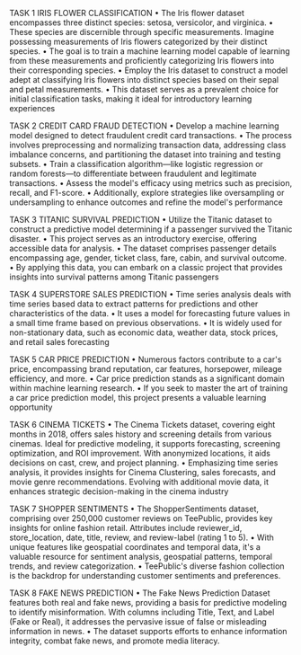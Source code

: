 TASK 1
IRIS FLOWER CLASSIFICATION
• The Iris flower dataset encompasses three distinct species: setosa, versicolor, and
virginica.
• These species are discernible through specific measurements. Imagine possessing
measurements of Iris flowers categorized by their distinct species.
• The goal is to train a machine learning model capable of learning from these
measurements and proficiently categorizing Iris flowers into their corresponding
species.
• Employ the Iris dataset to construct a model adept at classifying Iris flowers into
distinct species based on their sepal and petal measurements.
• This dataset serves as a prevalent choice for initial classification tasks, making it
ideal for introductory learning experiences

TASK 2
CREDIT CARD FRAUD DETECTION
• Develop a machine learning model designed to detect fraudulent credit card
transactions.
• The process involves preprocessing and normalizing transaction data, addressing
class imbalance concerns, and partitioning the dataset into training and testing
subsets.
• Train a classification algorithm—like logistic regression or random forests—to
differentiate between fraudulent and legitimate transactions.
• Assess the model's efficacy using metrics such as precision, recall, and F1-score.
• Additionally, explore strategies like oversampling or undersampling to enhance
outcomes and refine the model's performance

TASK 3
TITANIC SURVIVAL PREDICTION
• Utilize the Titanic dataset to construct a predictive model determining if a
passenger survived the Titanic disaster.
• This project serves as an introductory exercise, offering accessible data for analysis.
• The dataset comprises passenger details encompassing age, gender, ticket class,
fare, cabin, and survival outcome.
• By applying this data, you can embark on a classic project that provides insights
into survival patterns among Titanic passengers

TASK 4
SUPERSTORE SALES PREDICTION
• Time series analysis deals with time series based data to extract patterns for
predictions and other characteristics of the data.
• It uses a model for forecasting future values in a small time frame based on
previous observations.
• It is widely used for non-stationary data, such as economic data, weather data,
stock prices, and retail sales forecasting

TASK 5
CAR PRICE PREDICTION
• Numerous factors contribute to a car's price, encompassing brand reputation, car
features, horsepower, mileage efficiency, and more.
• Car price prediction stands as a significant domain within machine learning
research.
• If you seek to master the art of training a car price prediction model, this project
presents a valuable learning opportunity

TASK 6
CINEMA TICKETS
• The Cinema Tickets dataset, covering eight months in 2018, offers sales history and
screening details from various cinemas. Ideal for predictive modeling, it supports
forecasting, screening optimization, and ROI improvement. With anonymized
locations, it aids decisions on cast, crew, and project planning.
• Emphasizing time series analysis, it provides insights for Cinema Clustering, sales
forecasts, and movie genre recommendations. Evolving with additional movie
data, it enhances strategic decision-making in the cinema industry

TASK 7
SHOPPER SENTIMENTS
• The ShopperSentiments dataset, comprising over 250,000 customer reviews on
TeePublic, provides key insights for online fashion retail. Attributes include
reviewer_id, store_location, date, title, review, and review-label (rating 1 to 5).
• With unique features like geospatial coordinates and temporal data, it's a valuable
resource for sentiment analysis, geospatial patterns, temporal trends, and review
categorization.
• TeePublic's diverse fashion collection is the backdrop for understanding customer
sentiments and preferences.

TASK 8
FAKE NEWS PREDICTION
• The Fake News Prediction Dataset features both real and fake news, providing a
basis for predictive modeling to identify misinformation. With columns including
Title, Text, and Label (Fake or Real), it addresses the pervasive issue of false or
misleading information in news.
• The dataset supports efforts to enhance information integrity, combat fake news,
and promote media literacy.
